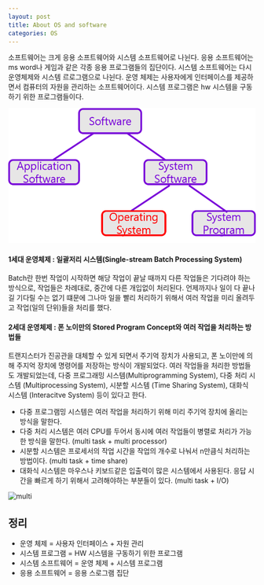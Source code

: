 ```yaml
---
layout: post
title: About OS and software
categories: OS
---
```


소프트웨어는 크게 응용 소프트웨어와 시스템 소프트웨어로 나뉜다. 응용 소프트웨어는 ms word나 게임과 같은 각종 응용 프로그램들의 집단이다. 시스템 소프트웨어는 다시 운영체제와 시스템 르로그램으로 나뉜다. 운영 체제는 사용자에게 인터페이스를 제공하면서 컴퓨터의 자원을 관리하는 소프트웨어이다. 시스템 프로그램은 hw 시스템을 구동하기 위한 프로그램들이다.


![sw](../images/os_software_type_tree.png)

#### 1세대 운영체제 : 일괄저리 시스템(Single-stream Batch Processing System)
Batch란 한번 작업이 시작하면 해당 작업이 끝날 때까지 다른 작업들은 기다려야 하는 방식으로, 작업들은 차례대로, 중간에 다른 개입없이 처리된다. 언제까지나 일이 다 끝나길 기다릴 수는 없기 떄문에 그나마 일을 빨리 처리하기 위해서 여러 작업을 미리 올려두고 작업(일의 단위)들을 처리를 했다.

#### 2세대 운영체제 : 폰 노이만의 Stored Program Concept와 여러 작업을 처리하는 방법들
트랜지스터가 진공관을 대체할 수 있게 되면서 주기억 장치가 사용되고, 폰 노이만에 의해 주지억 장치에 명령어를 저장하는 방식이 개발되었다. 여러 작업들을 처리한 방법들도 개발되었는데, 다중 프로그래밍 시스템(Multiprogramming System), 다중 처리 시스템 (Multiprocessing System), 시분할 시스템 (Time Sharing System), 대화식 시스템 (Interacitve System) 등이 있다고 한다.
+ 다중 프로그램밍 시스템은 여러 작업을 처리하기 위해 미리 주기억 장치에 올리는 방식을 말한다.
+ 다중 처리 시스템은 여러 CPU를 두어서 동시에 여러 작업들이 병렬로 처리가 가능한 방식을 말한다. (multi task + multi processor)
+ 시분할 시스템은 프로세서의 작업 시간을 작업의 개수로 나눠서 n만큼식 처리하는 방법이다. (multi task + time share)
+ 대화식 시스템은 마우스나 키보드같은 입출력이 많은 시스템에서 사용된다. 응답 시간을 빠르게 하기 위해서 고려해야하는 부분들이 있다. (multi task + I/O)

![multi](../images/os_multi_task.png)

## 정리
+ 운영 체제 = 사용자 인터페이스 + 자원 관리
+ 시스템 프로그램 = HW 시스템을 구동하기 위한 프로그램
+ 시스템 소프트웨어 = 운영 체제 + 시스템 프로그램
+ 응용 소프트웨어 = 응용 스로그램 집단
